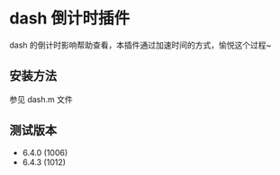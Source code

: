dash 倒计时插件
===

dash 的倒计时影响帮助查看，本插件通过加速时间的方式，愉悦这个过程~


## 安装方法
参见 dash.m 文件

## 测试版本
+ 6.4.0 (1006)
+ 6.4.3 (1012)

